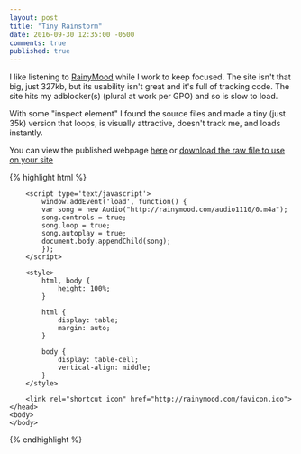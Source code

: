 ```yaml
---
layout: post
title: "Tiny Rainstorm"
date: 2016-09-30 12:35:00 -0500
comments: true
published: true
---
```


I like listening to [RainyMood](http://www.rainymood.com) while I work to keep focused. The site isn't that big, just 327kb, but its usability isn't great and it's full of tracking code. The site hits my adblocker(s) (plural at work per GPO) and so is slow to load.

With some "inspect element" I found the source files and made a tiny (just 35k) version that loops, is visually attractive, doesn't track me, and loads instantly.

You can view the published webpage [here](/files/tinyrain.html) or [download the raw file to use on your site](https://raw.githubusercontent.com/z3ugma/z3ugma.github.io/master/files/tinyrain.html)

{% highlight html %}
<!DOCTYPE html PUBLIC "-//W3C//DTD XHTML 1.0 Strict//EN" "http://www.w3.org/TR/xhtml1/DTD/xhtml1-strict.dtd">
<html xml:lang="en" xmlns="http://www.w3.org/1999/xhtml" lang="en">
    <head>
        <meta http-equiv="content-type" content="text/html; charset=UTF-8" />
        <meta name="robots" content="noindex, nofollow" />
        <meta name="googlebot" content="noindex, nofollow" />
        <script type="text/javascript" src="https://cdnjs.cloudflare.com/ajax/libs/mootools/1.6.0/mootools-core-compat.min.js"></script>
        <title>TinyRain</title>

        <script type='text/javascript'>
            window.addEvent('load', function() {
            var song = new Audio("http://rainymood.com/audio1110/0.m4a");
            song.controls = true;
            song.loop = true;
            song.autoplay = true;
            document.body.appendChild(song);
            });
        </script>
        
        <style>
            html, body {
                height: 100%;
            }

            html {
                display: table;
                margin: auto;
            }

            body {
                display: table-cell;
                vertical-align: middle;
            }
        </style>

        <link rel="shortcut icon" href="http://rainymood.com/favicon.ico">
    </head>
    <body>
    </body>
</html>
{% endhighlight %}
